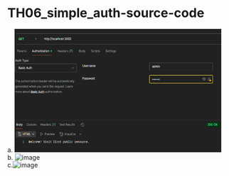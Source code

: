 # TH06_simple_auth-source-code
a. <img width="465" height="278" alt="image" src="simple_auth/public/result/add_authorization.png"/> <br>
b. <img width="465" height="278" alt="image" src="../TH06_simple_auth-source-code/simple_auth/public/result/showcookie.png"/> 
<br>
c.<img width="465" height="278" alt="image" src="../TH06_simple_auth-source-code/simple_auth/public/result/mongoDB.png"/> 
